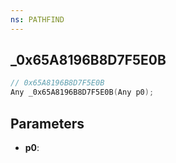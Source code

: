 ```yaml
---
ns: PATHFIND
---
```

## _0x65A8196B8D7F5E0B

```c
// 0x65A8196B8D7F5E0B
Any _0x65A8196B8D7F5E0B(Any p0);
```

## Parameters
* **p0**:
